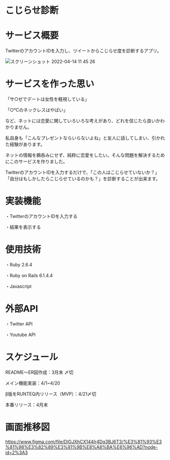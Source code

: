 # こじらせ診断

# サービス概要
TwitterのアカウントIDを入力し、ツイートからこじらせ度を診断するアプリ。

![スクリーンショット 2022-04-14 11 45 26](https://user-images.githubusercontent.com/94876116/164469054-5ea19c34-58a5-4a96-81f5-568449e447e9.png)

# サービスを作った思い
「サ○ゼでデートは女性を軽視している」

「○℃のネックレスはやばい」


など、ネットには恋愛に関していろいろな考えがあり、どれを信じたら良いかわかりません。

私自身も「こんなプレゼントならいらないよね」と友人に話してしまい、引かれた経験があります。

ネットの情報を鵜呑みにせず、純粋に恋愛をしたい。そんな問題を解決するためにこのサービスを作りました。

TwitterのアカウントIDを入力するだけで、「この人はこじらせていないか？」「自分はもしかしたらこじらせているのかも？」を診断することが出来ます。


# 実装機能
・TwitterのアカウントIDを入力する

・結果を表示する

# 使用技術
・Ruby 2.6.4

・Ruby on Rails 6.1.4.4

・Javascript

# 外部API
・Twitter API


・Youtube API

# スケジュール
README〜ER図作成：3月末 〆切

メイン機能実装：4/1~4/20

β版をRUNTEQ内リリース（MVP）：4/21〆切

本番リリース：4月末

# 画面推移図
https://www.figma.com/file/DlGJXhCX144Ir4Dq3BJ6T3/%E3%81%93%E3%81%98%E3%82%89%E3%81%9B%E8%A8%BA%E6%96%AD?node-id=2%3A3

